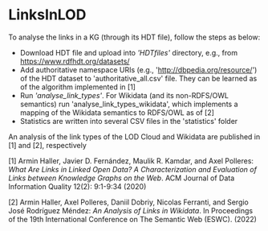 # LinksInLOD

To analyse the links in a KG (through its HDT file), follow the steps as below:

- Download HDT file and upload into _'HDTfiles'_ directory, e.g., from https://www.rdfhdt.org/datasets/
- Add authoritative namespace URIs (e.g., 'http://dbpedia.org/resource/') of the HDT dataset to 'authoritative_all.csv' file. They can be learned as of the algorithm implemented in [1]
- Run _'analyse_link_types'_. For Wikidata (and its non-RDFS/OWL semantics) run 'analyse_link_types_wikidata', which implements a mapping of the Wikidata semantics to RDFS/OWL as of [2]
- Statistics are written into several CSV files in the 'statistics' folder

An analysis of the link types of the LOD Cloud and Wikidata are published in [1] and [2], respectively

[1] Armin Haller, Javier D. Fernández, Maulik R. Kamdar, and Axel Polleres:
_What Are Links in Linked Open Data? A Characterization and Evaluation of Links between Knowledge Graphs on the Web_. ACM Journal of Data Information Quality 12(2): 9:1-9:34 (2020)

[2] Armin Haller, Axel Polleres, Daniil Dobriy, Nicolas Ferranti, and  Sergio José Rodríguez Méndez: _An Analysis of Links in Wikidata_. In Proceedings of the 19th International Conference on The Semantic Web (ESWC). (2022)